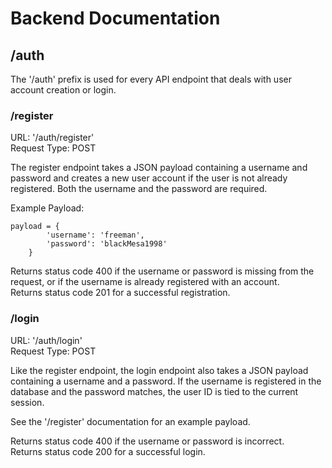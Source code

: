 # Backend Documentation

## /auth

The '/auth' prefix is used for every API endpoint that deals with user account creation or login.

### /register

URL: '/auth/register'    
Request Type: POST

The register endpoint takes a JSON payload containing a username and password and creates a new user account if the user is not already registered. Both the username and the password are required.

Example Payload:
```
payload = {
        'username': 'freeman',
        'password': 'blackMesa1998'
    }
```

Returns status code 400 if the username or password is missing from the request, or if the username is already registered with an account.    
Returns status code 201 for a successful registration.


### /login

URL: '/auth/login'    
Request Type: POST

Like the register endpoint, the login endpoint also takes a JSON payload containing a username and a password. If the username is registered in the database and the password matches, the user ID is tied to the current session. 

See the '/register' documentation for an example payload.

Returns status code 400 if the username or password is incorrect.    
Returns status code 200 for a successful login.
